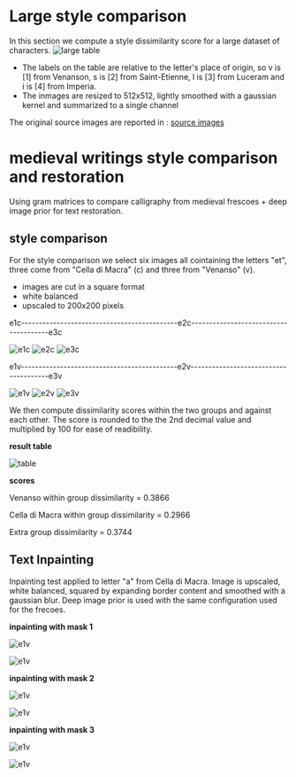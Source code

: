 # Large style comparison 
In this section we compute a style dissimilarity score for a large dataset of characters.
![large table](https://github.com/fmerizzi/text_style_comparison/blob/main/large_table.png)
 
  - The labels on the table are relative to the letter's place of origin, so v is [1] from Venanson, s is [2] from Saint-Etienne, l is [3] from Luceram and i is [4] from Imperia. 
  - The inmages are resized to 512x512, lightly smoothed with a gaussian kernel and summarized to a single channel
 
The original source images are reported in : [source images](https://github.com/fmerizzi/text_style_comparison/tree/main/new_dataset)
 
 
 
# medieval writings style comparison and restoration  
Using gram matrices to compare calligraphy from medieval frescoes + deep image prior for text restoration. 

## style comparison 
For the style comparison we select six images all cointaining the letters "et", three come from "Cella di Macra" (c) and three from "Venanso" (v).

 - images are cut in a square format 
 - white balanced 
 - upscaled to 200x200 pixels 


e1c--------------------------------------------e2c--------------------------------------e3c


![e1c](https://github.com/fmerizzi/text_style_comparison/blob/main/sample_images/e1c.png)
![e2c](https://github.com/fmerizzi/text_style_comparison/blob/main/sample_images/e2c.png)
![e3c](https://github.com/fmerizzi/text_style_comparison/blob/main/sample_images/e3c.png)


e1v--------------------------------------------e2v--------------------------------------e3v


![e1v](https://github.com/fmerizzi/text_style_comparison/blob/main/sample_images/e1v.png)
![e2v](https://github.com/fmerizzi/text_style_comparison/blob/main/sample_images/e2v.png)
![e3v](https://github.com/fmerizzi/text_style_comparison/blob/main/sample_images/e3v.png)

We then compute dissimilarity scores within the two groups and against each other. 
The score is rounded to the the 2nd decimal value and multiplied by 100 for ease of readibility. 

**result table**


![table](https://github.com/fmerizzi/text_style_comparison/blob/main/Screenshot_20221015_185331.png)

**scores**


Venanso within group dissimilarity = 0.3866

Cella di Macra within group dissimilarity = 0.2966

Extra group dissimilarity = 0.3744

## Text Inpainting 
Inpainting test applied to letter "a" from Cella di Macra. Image is upscaled, white balanced, squared by expanding border content and smoothed with a gaussian blur. 
Deep image prior is used with the same configuration used for the frecoes. 

**inpainting with mask 1**


![e1v](https://github.com/fmerizzi/text_style_comparison/blob/main/text_inpainting/inpaintingA_mask1summary.png)


![e1v](https://github.com/fmerizzi/text_style_comparison/blob/main/text_inpainting/res_mask1.png)


**inpainting with mask 2**


![e1v](https://github.com/fmerizzi/text_style_comparison/blob/main/text_inpainting/inpaintingA_mask2summary.png)


![e1v](https://github.com/fmerizzi/text_style_comparison/blob/main/text_inpainting/res_mask2.png)


**inpainting with mask 3**


![e1v](https://github.com/fmerizzi/text_style_comparison/blob/main/text_inpainting/inpaintingA_mask3summary.png)


![e1v](https://github.com/fmerizzi/text_style_comparison/blob/main/text_inpainting/res_mask3.png)

